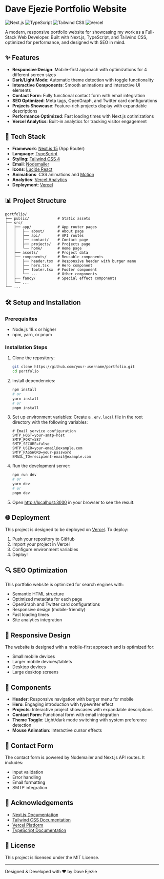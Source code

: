 # Dave Ejezie Portfolio Website

![Next.js](https://img.shields.io/badge/Next.js-15.x-black)
![TypeScript](https://img.shields.io/badge/TypeScript-5.x-blue)
![Tailwind CSS](https://img.shields.io/badge/Tailwind%20CSS-4.x-38B2AC)
![Vercel](https://img.shields.io/badge/Deployed%20on-Vercel-000000)

A modern, responsive portfolio website for showcasing my work as a Full-Stack Web Developer. Built with Next.js, TypeScript, and Tailwind CSS, optimized for performance, and designed with SEO in mind.

## ✨ Features

- **Responsive Design**: Mobile-first approach with optimizations for 4 different screen sizes
- **Dark/Light Mode**: Automatic theme detection with toggle functionality
- **Interactive Components**: Smooth animations and interactive UI elements
- **Contact Form**: Fully functional contact form with email integration
- **SEO Optimized**: Meta tags, OpenGraph, and Twitter card configurations
- **Projects Showcase**: Feature-rich projects display with expandable descriptions
- **Performance Optimized**: Fast loading times with Next.js optimizations
- **Vercel Analytics**: Built-in analytics for tracking visitor engagement

## 🚀 Tech Stack

- **Framework**: [Next.js 15](https://nextjs.org/) (App Router)
- **Language**: [TypeScript](https://www.typescriptlang.org/)
- **Styling**: [Tailwind CSS 4](https://tailwindcss.com/)
- **Email**: [Nodemailer](https://nodemailer.com/)
- **Icons**: [Lucide React](https://lucide.dev/)
- **Animations**: CSS animations and [Motion](https://motion.dev/)
- **Analytics**: [Vercel Analytics](https://vercel.com/analytics)
- **Deployment**: [Vercel](https://vercel.com/)

## 📊 Project Structure

```
portfolio/
├── public/             # Static assets
├── src/
│   ├── app/            # App router pages
│   │   ├── about/      # About page
│   │   ├── api/        # API routes
│   │   ├── contact/    # Contact page
│   │   ├── projects/   # Projects page
│   │   └── home/       # Home page
│   ├── assets/         # Project data
│   ├── components/     # Reusable components
│   │   ├── header.tsx  # Responsive header with burger menu
│   │   ├── hero.tsx    # Hero component
│   │   ├── footer.tsx  # Footer component
│   │   └── ...         # Other components
│   ├── fancy/          # Special effect components
│   └── ...
└── ...
```

## 🛠️ Setup and Installation

### Prerequisites

- Node.js 18.x or higher
- npm, yarn, or pnpm

### Installation Steps

1. Clone the repository:
   ```bash
   git clone https://github.com/your-username/portfolio.git
   cd portfolio
   ```

2. Install dependencies:
   ```bash
   npm install
   # or
   yarn install
   # or
   pnpm install
   ```

3. Set up environment variables:
   Create a `.env.local` file in the root directory with the following variables:
   ```
   # Email service configuration
   SMTP_HOST=your-smtp-host
   SMTP_PORT=587
   SMTP_SECURE=false
   SMTP_USER=your-email@example.com
   SMTP_PASSWORD=your-password
   EMAIL_TO=recipient-email@example.com
   ```

4. Run the development server:
   ```bash
   npm run dev
   # or
   yarn dev
   # or
   pnpm dev
   ```

5. Open [http://localhost:3000](http://localhost:3000) in your browser to see the result.

## 🌐 Deployment

This project is designed to be deployed on [Vercel](https://vercel.com/). To deploy:

1. Push your repository to GitHub
2. Import your project in Vercel
3. Configure environment variables
4. Deploy!

## 🔍 SEO Optimization

This portfolio website is optimized for search engines with:

- Semantic HTML structure
- Optimized metadata for each page
- OpenGraph and Twitter card configurations
- Responsive design (mobile-friendly)
- Fast loading times
- Site analytics integration

## 📱 Responsive Design

The website is designed with a mobile-first approach and is optimized for:
- Small mobile devices
- Larger mobile devices/tablets
- Desktop devices
- Large desktop screens

## 🧩 Components

- **Header**: Responsive navigation with burger menu for mobile
- **Hero**: Engaging introduction with typewriter effect
- **Projects**: Interactive project showcases with expandable descriptions
- **Contact Form**: Functional form with email integration
- **Theme Toggle**: Light/dark mode switching with system preference detection
- **Mouse Animation**: Interactive cursor effects

## 📧 Contact Form

The contact form is powered by Nodemailer and Next.js API routes. It includes:
- Input validation
- Error handling
- Email formatting
- SMTP integration

## 🙏 Acknowledgements

- [Next.js Documentation](https://nextjs.org/docs)
- [Tailwind CSS Documentation](https://tailwindcss.com/docs)
- [Vercel Platform](https://vercel.com/)
- [TypeScript Documentation](https://www.typescriptlang.org/docs/)

## 📄 License

This project is licensed under the MIT License.

---

Designed & Developed with ❤️ by Dave Ejezie